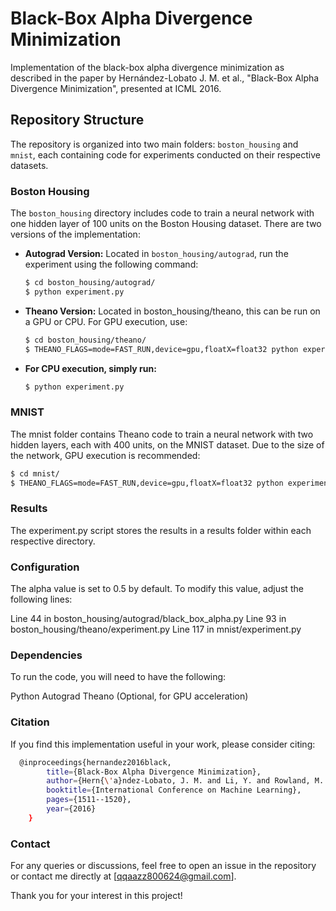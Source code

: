 # Black-Box Alpha Divergence Minimization

Implementation of the black-box alpha divergence minimization as described in the paper by Hernández-Lobato J. M. et al., "Black-Box Alpha Divergence Minimization", presented at ICML 2016.

## Repository Structure

The repository is organized into two main folders: `boston_housing` and `mnist`, each containing code for experiments conducted on their respective datasets.

### Boston Housing

The `boston_housing` directory includes code to train a neural network with one hidden layer of 100 units on the Boston Housing dataset. There are two versions of the implementation:

- **Autograd Version:** Located in `boston_housing/autograd`, run the experiment using the following command:

  ```sh
  $ cd boston_housing/autograd/
  $ python experiment.py

- **Theano Version:** Located in boston_housing/theano, this can be run on a GPU or CPU. For GPU execution, use:

  ```sh
  $ cd boston_housing/theano/
  $ THEANO_FLAGS=mode=FAST_RUN,device=gpu,floatX=float32 python experiment.py

- **For CPU execution, simply run:**
  ```sh
  $ python experiment.py

### MNIST
The mnist folder contains Theano code to train a neural network with two hidden layers, each with 400 units, on the MNIST dataset. Due to the size of the network, GPU execution is recommended:

```sh
$ cd mnist/
$ THEANO_FLAGS=mode=FAST_RUN,device=gpu,floatX=float32 python experiment.py
```

### Results
The experiment.py script stores the results in a results folder within each respective directory.

### Configuration
The alpha value is set to 0.5 by default. To modify this value, adjust the following lines:

Line 44 in boston_housing/autograd/black_box_alpha.py
Line 93 in boston_housing/theano/experiment.py
Line 117 in mnist/experiment.py

### Dependencies
To run the code, you will need to have the following:

Python
Autograd
Theano (Optional, for GPU acceleration)

### Citation
If you find this implementation useful in your work, please consider citing:

```sh
  @inproceedings{hernandez2016black,
        title={Black-Box Alpha Divergence Minimization},
        author={Hern{\'a}ndez-Lobato, J. M. and Li, Y. and Rowland, M. and Bui, T. D. and Hern{\'a}ndez-Lobato, D. and Turner, R. E.},
        booktitle={International Conference on Machine Learning},
        pages={1511--1520},
        year={2016}
    }
```

### Contact
For any queries or discussions, feel free to open an issue in the repository or contact me directly at [qqaazz800624@gmail.com].

Thank you for your interest in this project!